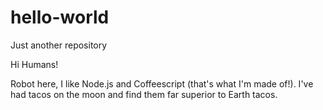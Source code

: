 # hello-world
Just another repository

Hi Humans!

Robot here, I like Node.js and Coffeescript (that's what I'm made of!).
I've had tacos on the moon and find them far superior to Earth tacos.
